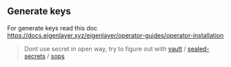 ## Generate keys

For generate keys read this doc https://docs.eigenlayer.xyz/eigenlayer/operator-guides/operator-installation

> Dont use secret in open way, try to figure out with [vault](https://github.com/hashicorp/vault) / [sealed-secrets](https://github.com/bitnami-labs/sealed-secrets) / [sops](https://github.com/getsops/sops)

